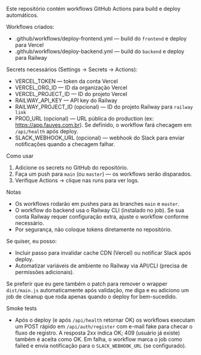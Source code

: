 Este repositório contém workflows GitHub Actions para build e deploy automáticos.

Workflows criados:
- .github/workflows/deploy-frontend.yml — build do `frontend` e deploy para Vercel
- .github/workflows/deploy-backend.yml — build do `backend` e deploy para Railway

Secrets necessários (Settings → Secrets → Actions):
- VERCEL_TOKEN — token da conta Vercel
- VERCEL_ORG_ID — ID da organização Vercel
- VERCEL_PROJECT_ID — ID do projeto Vercel
- RAILWAY_API_KEY — API key do Railway
- RAILWAY_PROJECT_ID (opcional) — ID do projeto Railway para `railway link`
- PROD_URL (opcional) — URL pública do production (ex: https://app.fauves.com.br). Se definido, o workflow fará checagem em `/api/health` após deploy.
 - SLACK_WEBHOOK_URL (opcional) — webhook do Slack para enviar notificações quando a checagem falhar.

Como usar
1. Adicione os secrets no GitHub do repositório.
2. Faça um push para `main` (ou `master`) — os workflows serão disparados.
3. Verifique Actions -> clique nas runs para ver logs.

Notas
- Os workflows rodarão em pushes para as branches `main` e `master`.
- O workflow do backend usa o Railway CLI (instalado no job). Se sua conta Railway requer configuração extra, ajuste o workflow conforme necessário.
- Por segurança, não coloque tokens diretamente no repositório.

Se quiser, eu posso:
- Incluir passo para invalidar cache CDN (Vercel) ou notificar Slack após deploy.
- Automatizar variáveis de ambiente no Railway via API/CLI (precisa de permissões adicionais).

Se preferir que eu gere também o patch para remover o wrapper `dist/main.js` automaticamente após validação, me diga e eu adiciono um job de cleanup que roda apenas quando o deploy for bem-sucedido.

Smoke tests
- Após o deploy (e após `/api/health` retornar OK) os workflows executam um POST rápido em `/api/auth/register` com e-mail fake para checar o fluxo de registro. A resposta 2xx indica OK; 409 (usuário já existe) também é aceita como OK. Em falha, o workflow marca o job como failed e envia notificação para o `SLACK_WEBHOOK_URL` (se configurado).
